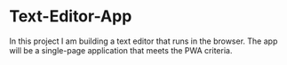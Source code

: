 # Text-Editor-App
In this project I am building a text editor that runs in the browser. The app will be a single-page application that meets the PWA criteria. 
